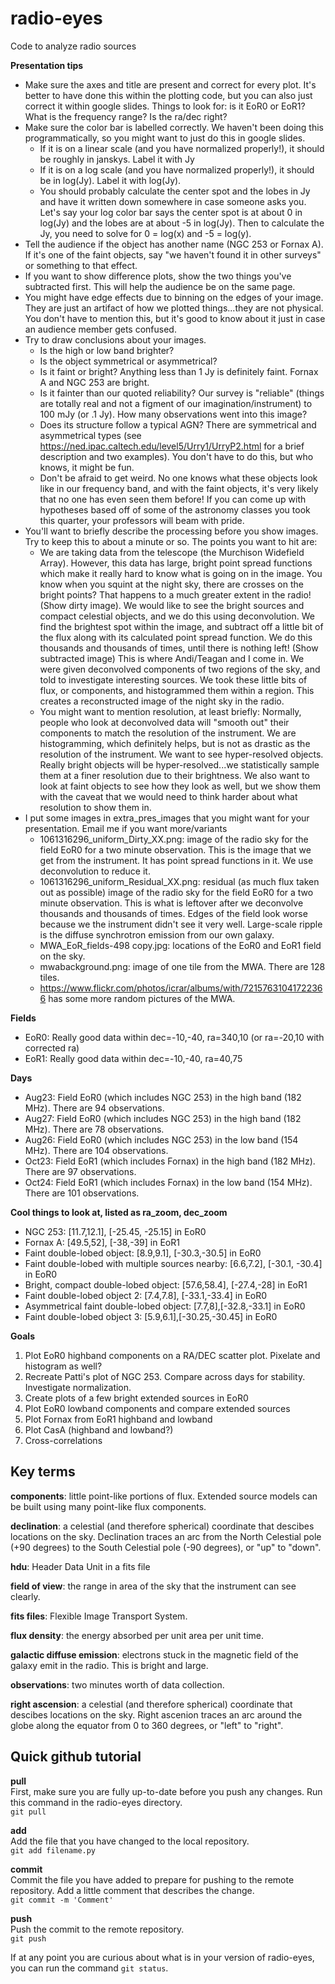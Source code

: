 # radio-eyes
Code to analyze radio sources

**Presentation tips**<br />
* Make sure the axes and title are present and correct for every plot. It's better to have done this within the plotting code, but you can also just correct it within google slides. Things to look for: is it EoR0 or EoR1? What is the frequency range? Is the ra/dec right? <br />
* Make sure the color bar is labelled correctly. We haven't been doing this programmatically, so you might want to just do this in google slides. <br />
  * If it is on a linear scale (and you have normalized properly!), it should be roughly in janskys. Label it with Jy <br />
  * If it is on a log scale (and you have normalized properly!), it should be in log(Jy). Label it with log(Jy). <br />
  * You should probably calculate the center spot and the lobes in Jy and have it written down somewhere in case someone asks you. Let's say your log color bar says the center spot is at about 0 in log(Jy) and the lobes are at about -5 in log(Jy). Then to calculate the Jy, you need to solve for 0 = log(x) and -5 = log(y). <br />
* Tell the audience if the object has another name (NGC 253 or Fornax A). If it's one of the faint objects, say "we haven't found it in other surveys" or something to that effect.<br />
* If you want to show difference plots, show the two things you've subtracted first. This will help the audience be on the same page. <br />
* You might have edge effects due to binning on the edges of your image. They are just an artifact of how we plotted things...they are not physical. You don't have to mention this, but it's good to know about it just in case an audience member gets confused. <br />
* Try to draw conclusions about your images. <br />
  * Is the high or low band brighter?<br />
  * Is the object symmetrical or asymmetrical? <br />
  * Is it faint or bright? Anything less than 1 Jy is definitely faint. Fornax A and NGC 253 are bright. <br />
  * Is it fainter than our quoted reliability? Our survey is "reliable" (things are totally real and not a figment of our imagination/instrument) to 100 mJy (or .1 Jy). How many observations went into this image?<br />
  * Does its structure follow a typical AGN? There are symmetrical and asymmetrical types (see https://ned.ipac.caltech.edu/level5/Urry1/UrryP2.html for a brief description and two examples). You don't have to do this, but who knows, it might be fun. <br />
   * Don't be afraid to get weird. No one knows what these objects look like in our frequency band, and with the faint objects, it's very likely that no one has even seen them before! If you can come up with hypotheses based off of some of the astronomy classes you took this quarter, your professors will beam with pride.
* You'll want to briefly describe the processing before you show images. Try to keep this to about a minute or so. The points you want to hit are: <br />
  * We are taking data from the telescope (the Murchison Widefield Array). However, this data has large, bright point spread functions which make it really hard to know what is going on in the image. You know when you squint at the night sky, there are crosses on the bright points? That happens to a much greater extent in the radio! (Show dirty image). We would like to see the bright sources and compact celestial objects, and we do this using deconvolution. We find the brightest spot within the image, and subtract off a little bit of the flux along with its calculated point spread function. We do this thousands and thousands of times, until there is nothing left! (Show subtracted image) This is where Andi/Teagan and I come in. We were given deconvolved components of two regions of the sky, and told to investigate interesting sources. We took these little bits of flux, or components, and histogrammed them within a region. This creates a reconstructed image of the night sky in the radio.  <br />
  * You might want to mention resolution, at least briefly: Normally, people who look at deconvolved data will "smooth out" their components to match the resolution of the instrument. We are histogramming, which definitely helps, but is not as drastic as the resolution of the instrument. We want to see hyper-resolved objects. Really bright objects will be hyper-resolved...we statistically sample them at a finer resolution due to their brightness. We also want to look at faint objects to see how they look as well, but we show them with the caveat that we would need to think harder about what resolution to show them in. <br />
* I put some images in extra_pres_images that you might want for your presentation. Email me if you want more/variants
  * 1061316296_uniform_Dirty_XX.png: image of the radio sky for the field EoR0 for a two minute observation. This is the image that we get from the instrument. It has point spread functions in it. We use deconvolution to reduce it. <br />
  * 1061316296_uniform_Residual_XX.png: residual (as much flux taken out as possible) image of the radio sky for the field EoR0 for a two minute observation. This is what is leftover after we deconvolve thousands and thousands of times. Edges of the field look worse because we the instrument didn't see it very well. Large-scale ripple is the diffuse synchrotron emission from our own galaxy. <br />
  * MWA_EoR_fields-498 copy.jpg: locations of the EoR0 and EoR1 field on the sky. <br />
  * mwabackground.png: image of one tile from the MWA. There are 128 tiles.<br />
  * https://www.flickr.com/photos/icrar/albums/with/72157631041722366 has some more random pictures of the MWA. <br />

**Fields** <br />
* EoR0: Really good data within dec=-10,-40, ra=340,10 (or ra=-20,10 with corrected ra)
* EoR1: Really good data within dec=-10,-40, ra=40,75

**Days** <br />
* Aug23: Field EoR0 (which includes NGC 253) in the high band (182 MHz). There are 94 observations.
* Aug27: Field EoR0 (which includes NGC 253) in the high band (182 MHz). There are 78 observations.
* Aug26: Field EoR0 (which includes NGC 253) in the low band (154 MHz). There are 104 observations.
* Oct23: Field EoR1 (which includes Fornax) in the high band (182 MHz). There are 97 observations.
* Oct24: Field EoR1 (which includes Fornax) in the low band (154 MHz). There are 101 observations.

**Cool things to look at, listed as ra_zoom, dec_zoom** <br />
* NGC 253: [11.7,12.1], [-25.45, -25.15] in EoR0
* Fornax A: [49.5,52], [-38,-39] in EoR1
* Faint double-lobed object: [8.9,9.1], [-30.3,-30.5] in EoR0
* Faint double-lobed with multiple sources nearby: [6.6,7.2], [-30.1, -30.4] in EoR0
* Bright, compact double-lobed object: [57.6,58.4], [-27.4,-28] in EoR1
* Faint double-lobed object 2: [7.4,7.8], [-33.1,-33.4] in EoR0
* Asymmetrical faint double-lobed object: [7.7,8],[-32.8,-33.1] in EoR0
* Faint double-lobed object 3: [5.9,6.1],[-30.25,-30.45] in EoR0

**Goals** <br />
1. Plot EoR0 highband components on a RA/DEC scatter plot. Pixelate and histogram as well? <br />
2. Recreate Patti's plot of NGC 253. Compare across days for stability. Investigate normalization. <br />
3. Create plots of a few bright extended sources in EoR0 <br />
4. Plot EoR0 lowband components and compare extended sources <br />
5. Plot Fornax from EoR1 highband and lowband <br />
6. Plot CasA (highband and lowband?) <br />
7. Cross-correlations <br />

## Key terms

**components**: little point-like portions of flux. Extended source models can be built using many point-like flux components. <br />

**declination**: a celestial (and therefore spherical) coordinate that descibes locations on the sky. Declination traces an arc from the North Celestial pole (+90 degrees) to the South Celestial pole (-90 degrees), or "up" to "down".<br />

**hdu**: Header Data Unit in a fits file <br />

**field of view**: the range in area of the sky that the instrument can see clearly. <br />

**fits files**: Flexible Image Transport System. <br />

**flux density**: the energy absorbed per unit area per unit time. <br />

**galactic diffuse emission**: electrons stuck in the magnetic field of the galaxy emit in the radio. This is bright and large. <br />

**observations**: two minutes worth of data collection. <br />

**right ascension**: a celestial (and therefore spherical) coordinate that descibes locations on the sky. Right ascenion traces an arc around the globe along the equator from 0 to 360 degrees, or "left" to "right".<br />

## Quick github tutorial

**pull** <br />
First, make sure you are fully up-to-date before you push any changes. Run this command in the radio-eyes directory. <br />
`git pull` <br />

**add** <br />
Add the file that you have changed to the local repository. <br />
`git add filename.py` <br />

**commit** <br />
Commit the file you have added to prepare for pushing to the remote repository. Add a little comment that describes the change. <br />
`git commit -m 'Comment'` <br />

**push** <br />
Push the commit to the remote repository. <br />
`git push` <br />

If at any point you are curious about what is in your version of radio-eyes, you can run the command `git status`.
